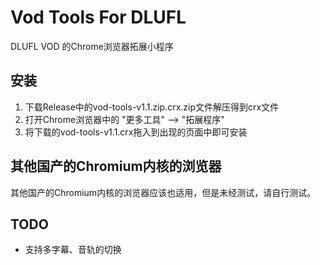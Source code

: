 # Vod Tools For DLUFL

DLUFL VOD 的Chrome浏览器拓展小程序

## 安装

1. 下载Release中的vod-tools-v1.1.zip.crx.zip文件解压得到crx文件
2. 打开Chrome浏览器中的 "更多工具" --> "拓展程序"
3. 将下载的vod-tools-v1.1.crx拖入到出现的页面中即可安装

## 其他国产的Chromium内核的浏览器

其他国产的Chromium内核的浏览器应该也适用，但是未经测试，请自行测试。

## TODO

- 支持多字幕、音轨的切换
